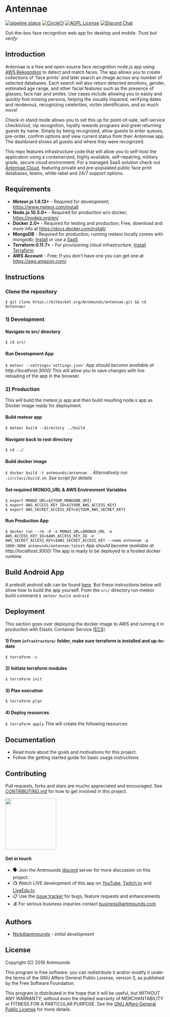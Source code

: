 # Antennae
[![pipeline status](https://gitlab.com/Antmounds/Antennae/badges/develop/pipeline.svg)](https://gitlab.com/Antmounds/Antennae/commits/develop) [![CircleCI](https://circleci.com/gh/Antmounds/Antennae.svg?style=svg)](https://circleci.com/gh/Antmounds/Antennae) [![AGPL License](https://img.shields.io/badge/license-AGPL-blue.svg)](http://www.gnu.org/licenses/agpl-3.0) [![Discord Chat](https://img.shields.io/discord/299962468581638144.svg?logo=discord)](https://discord.gg/dw3Dam2)

Out-the-box face recognition web app for desktop and mobile. *Trust but verify*


## Introduction
Antennae is a free and open-source face recognition node.js app using [AWS Rekognition](https://aws.amazon.com/rekognition/) to detect and match faces. The app allows you to create collections of 'face prints' and later search an image across any number of selected databases. Each search will also return detected emotions, gender, estimated age range, and other facial features such as the presence of glasses, face hair and smiles. Use cases include allowing you to easily and quickly find missing persons, helping the visually impaired, verifying dates and rendevouz, recognizing celebrities, victim identificaion, and so much more!

Check-in stand mode allows you to set this up for point-of-sale, self-service checkin/out, vip recognition, loyalty rewards programs and greet returning guests by name. Simply by being recognized, allow guests to enter queues, pre-order, confirm options and view current status from their Antennae app. The dashboard shows all guests and where they were recognized. 

This repo features infrastructure code that will allow you to self-host the application using a containerized, highly available, self-repairing, military grade, secure cloud environment. For a managed SaaS solution check out [Antennae Cloud](https://getantennae.com/cloud), featuring private and pre-populated public face print databases, teams, white-label and 24/7 support options.

## Requirements
* **Meteor.js 1.6.13+** 	- Required for development; https://www.meteor.com/install
* **Node.js 10.5.0+** 		- Required for production w/o docker; https://nodejs.org/en/
* **Docker 2.0+**			- Required for testing and production; Free, download and more info at https://docs.docker.com/install/
* **MongoDB** 				- Required for production; running meteor locally comes with mongodb; [Install](https://docs.mongodb.com/manual/installation/) or use a [SaaS](https://mlab.com/)
* **Terraform 0.11.7+** 	- For provisioning cloud infrastructure; [Install Terraform](https://www.terraform.io/intro/getting-started/install.html)
* **AWS Account** 			- Free; If you don't have one you can get one at https://aws.amazon.com/.

## Instructions
### Clone the repository
`$ git clone https://bitbucket.org/Antmounds/antennae.git && cd Antennae/`

### 1) Development
#### Navigate to src/ directory
`$ cd src/`

#### Run Development App
`$ meteor --settings='settings.json'` *App should become available at http://localhost:3000/*
This will allow you to save changes with live reloading of the app in the browser.

### 2) Production
This will build the meteor.js app and then build resulting node.s app as Docker image ready for deployment.

#### Build meteor app
`$ meteor build --directory ../build`

#### Navigate back to root directory
`$ cd ../`

#### Build docker image
`$ docker build -t antmounds/antennae .` *Alternatively run `.circleci/build.sh`. See script for details*

#### Set required MONGO_URL & AWS Environment Variables
```
$ export MONGO_URL=${YOUR_MONGODB_URI}
$ export AWS_ACCESS_KEY_ID=${YOUR_AWS_ACCESS_KEY}
$ export AWS_SECRET_ACCESS_KEY=${YOUR_AWS_SECRET_KEY}
```

#### Run Production App
`$ docker run --rm -d -e MONGO_URL=$MONGO_URL -e AWS_ACCESS_KEY_ID=$AWS_ACCESS_KEY_ID -e AWS_SECRET_ACCESS_KEY=$AWS_SECRET_ACCESS_KEY --name antennae -p 3000:3000 antmounds/antennae:latest` *App should become available at http://localhost:3000/*
The app is ready to be deployed to a hosted docker runtime.

## Build Android App
A prebuilt android sdk can be found [here](https://bitbucket.org/Antmounds/antennae/downloads). But these instructions below will show how to build the app yourself.
From the `src/` directory run meteor build command
`$ meteor build android`

## Deployment
This section goes over deploying the docker image to AWS and running it in production with Elastic Container Service [(ECS)](https://aws.amazon.com/ecs)
#### 1) From `infrastructure/` folder, make sure terraform is installed and up-to-date
`$ terraform -v` 

#### 2) Initiate terraform modules
`$ terraform init` 

#### 3) Plan execution
`$ terraform plan` 

#### 4) Deploy resources
`$ terraform apply` 
This will create the following resources:

## Documentation
* Read more about the goals and motivations for this project.
* Follow the getting started guide for basic usage instructions

## Contributing
Pull requests, forks and stars are mucho appreciated and encouraged. See [CONTRIBUTING.md](https://bitbucket.org/Antmounds/antennae.git#CONTRIBUTING) for how to get involved in this project.

<a href="https://www.patreon.com/antmounds">
	<img src="https://c5.patreon.com/external/logo/become_a_patron_button@2x.png" width="160">
</a> 

#### Get in touch
* :speaking_head: Join the Antmounds [discord](https://discord.gg/dw3Dam2) server for more discussion on this project.
* :tv: Watch LIVE development of this app on [YouTube](https://www.youtube.com/Antmounds), [Twitch.tv](https://twitch.tv/Antmounds) and [LiveEdu.tv](https://liveedu.tv/Antmounds)
* :clipboard: Use the [issue tracker](https://bitbucket.org/Antmounds/antennae/issues) for bugs, feature requests and enhancements
* :moneybag: For serious business inquiries contact [business@antmounds.com](business@antmounds.com)

## Authors
* [Nick@antmounds](https://bitbucket.org/Antmounds) - *initial development*

## License
Copyright (C) 2018 Antmounds

This program is free software: you can redistribute it and/or modify
it under the terms of the GNU Affero General Public License, version 3,
as published by the Free Software Foundation.

This program is distributed in the hope that it will be useful,
but WITHOUT ANY WARRANTY; without even the implied warranty of
MERCHANTABILITY or FITNESS FOR A PARTICULAR PURPOSE.  See the
[GNU Affero General Public License](https://www.gnu.org/licenses/agpl-3.0.en.html) for more details.